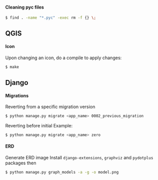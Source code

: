 #### Cleaning pyc files
```bash
$ find . -name "*.pyc" -exec rm -f {} \;
```



## QGIS
#### Icon
Upon changing an icon, do a compile to apply changes:
```bash
$ make
```


## Django
#### Migrations
Reverting from a specific migration version
```bash
$ python manage.py migrate <app_name> 0002_previous_migration
```

Reverting before initial
Example:
```bash
$ python manage.py migrate <app_name> zero
```

#### ERD
Generate ERD image
Install `django-extensions`, `graphviz` and `pydotplus` packages then
```bash
$ python manage.py graph_models -a -g -o model.png
```

